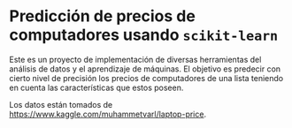# Predicción de precios de computadores usando `scikit-learn`

Este es un proyecto de implementación de diversas herramientas del análisis de datos y el aprendizaje de máquinas. El objetivo es predecir con cierto nivel de precisión los precios de computadores de una lista teniendo en cuenta las características que estos poseen.

Los datos están tomados de https://www.kaggle.com/muhammetvarl/laptop-price.
